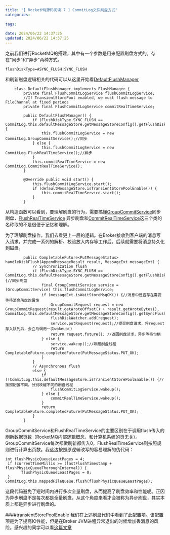 ```yaml
---
title: "[ RocketMQ源码阅读 7 ] CommitLog文件刷盘方式"
categories: 
 
tags:
 
date: 2024/06/22 14:37:25
updated: 2024/06/22 14:37:25
---
```

之前我们进行RocketMQ的搭建，其中有一个参数是用来配置刷盘方式的。存在“同步”和“异步”两种方式。
```
flushDiskType=ASYNC_FLUSH|SYNC_FLUSH
```
和刷新磁盘逻辑相关的代码可以从这里开始看[DefaultFlushManager](https://github.com/apache/rocketmq/blob/1a681bdf9b5c5ab0be446d6394c0cac8768f45d9/store/src/main/java/org/apache/rocketmq/store/CommitLog.java#L1919)
```
    class DefaultFlushManager implements FlushManager {
        private final FlushCommitLogService flushCommitLogService;
        //If TransientStorePool enabled, we must flush message to FileChannel at fixed periods
        private final FlushCommitLogService commitRealTimeService;

        public DefaultFlushManager() {
            if (FlushDiskType.SYNC_FLUSH == CommitLog.this.defaultMessageStore.getMessageStoreConfig().getFlushDiskType()) {
                this.flushCommitLogService = new CommitLog.GroupCommitService();//同步
            } else {
                this.flushCommitLogService = new CommitLog.FlushRealTimeService();//异步
            }
            this.commitRealTimeService = new CommitLog.CommitRealTimeService();
        }

        @Override public void start() {
            this.flushCommitLogService.start();
            if (defaultMessageStore.isTransientStorePoolEnable()) {
                this.commitRealTimeService.start();
            }
        }
```
从构造函数可以看到，要理解刷盘的行为，需要搞懂[GroupCommitService](https://github.com/apache/rocketmq/blob/1a681bdf9b5c5ab0be446d6394c0cac8768f45d9/store/src/main/java/org/apache/rocketmq/store/CommitLog.java#L1530)同步刷盘，[FlushRealTimeService](https://github.com/apache/rocketmq/blob/1a681bdf9b5c5ab0be446d6394c0cac8768f45d9/store/src/main/java/org/apache/rocketmq/store/CommitLog.java#L1403) 异步刷盘和[CommitRealTimeService](https://github.com/apache/rocketmq/blob/1a681bdf9b5c5ab0be446d6394c0cac8768f45d9/store/src/main/java/org/apache/rocketmq/store/CommitLog.java#L1919)这三个类的名称取的不是很便于记忆和理解。

为了理解刷盘操作，我们去看更上一层的逻辑。在Broker接收到客户端的消息写入请求，并完成一系列的解析、校验放入内存等工作后。后续就需要将消息持久化到磁盘。

```
        public CompletableFuture<PutMessageStatus> handleDiskFlush(AppendMessageResult result, MessageExt messageExt) {
            // Synchronization flush
            if (FlushDiskType.SYNC_FLUSH == CommitLog.this.defaultMessageStore.getMessageStoreConfig().getFlushDiskType()) {//同步刷盘
                final GroupCommitService service = (GroupCommitService) this.flushCommitLogService;
                if (messageExt.isWaitStoreMsgOK()) {//消息中是否存在需要等待消息落盘的属性
                    GroupCommitRequest request = new GroupCommitRequest(result.getWroteOffset() + result.getWroteBytes(), CommitLog.this.defaultMessageStore.getMessageStoreConfig().getSyncFlushTimeout());
                    flushDiskWatcher.add(request);
                    service.putRequest(request);//提交刷盘请求，将request存入队列后，会立马调用一次wakeup()
                    return request.future(); //返回刷盘请求，异步等待句柄
                } else {
                    service.wakeup();//唤醒刷盘线程
                    return CompletableFuture.completedFuture(PutMessageStatus.PUT_OK);
                }
            }
            // Asynchronous flush
            else {
                if (!CommitLog.this.defaultMessageStore.isTransientStorePoolEnable()) {//按照配置不同，分别唤醒不同的刷盘线程
                    flushCommitLogService.wakeup();
                } else {
                    commitRealTimeService.wakeup();
                }
                return CompletableFuture.completedFuture(PutMessageStatus.PUT_OK);
            }
        }
```

GroupCommitService和FlushRealTimeService的主要区别在于调用flush传入的刷新数据页数（RocketMQ内部逻辑概念，和计算机系统的页无关）。GroupCommitService每次都做刷新都传入0，FlushRealTimeService则按照规则进行计算出页数。我这边按照原逻辑改写的容易理解的伪代码：
```
int flushPhysicQueueLeastPages = 4;
 if (currentTimeMillis >= (lastFlushTimestamp + flushPhysicQueueThoroughInterval)) {
       flushPhysicQueueLeastPages = 0;
 } 
CommitLog.this.mappedFileQueue.flush(flushPhysicQueueLeastPages);
```
这段代码避免了短时间内进行多次全量刷盘，从而提高了刷盘效率和性能呢。正因为异步刷盘不是每次都是全量刷盘，从这个角度来看才会被称为异步刷盘，其实本质上都是异步进行刷盘的。

####transientStorePoolEnable
我们在上述刷盘代码中看到了此配置项。该配置项是为了提高IO性能，但是在Broker JVM进程异常退出的时候增加丢消息的风险。感兴趣的同学可以看[这篇文章](https://ke.qq.com/cheese/graphic_21aa45e0bcda48fac9b4b11042342925_0-1.html)